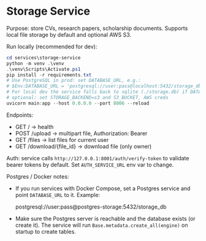 # Storage Service

Purpose: store CVs, research papers, scholarship documents. Supports local file storage by default and optional AWS S3.

Run locally (recommended for dev):

```powershell
cd services\storage-service
python -m venv .\venv
.\venv\Scripts\Activate.ps1
pip install -r requirements.txt
# Use PostgreSQL in prod: set DATABASE_URL, e.g.:
# $Env:DATABASE_URL = 'postgresql://user:pass@localhost:5432/storage_db'
# For local dev the service falls back to sqlite (./storage.db) if DATABASE_URL is not set.
# optional: set STORAGE_BACKEND=s3 and S3_BUCKET, AWS creds
uvicorn main:app --host 0.0.0.0 --port 8006 --reload
```

Endpoints:
- GET / -> health
- POST /upload -> multipart file, Authorization: Bearer <token>
- GET /files -> list files for current user
- GET /download/{file_id} -> download file (only owner)

Auth: service calls `http://127.0.0.1:8001/auth/verify-token` to validate bearer tokens by default. Set `AUTH_SERVICE_URL` env var to change.

Postgres / Docker notes:
- If you run services with Docker Compose, set a Postgres service and point `DATABASE_URL` to it. Example:

	postgresql://user:pass@postgres-storage:5432/storage_db

- Make sure the Postgres server is reachable and the database exists (or create it). The service will run `Base.metadata.create_all(engine)` on startup to create tables.
